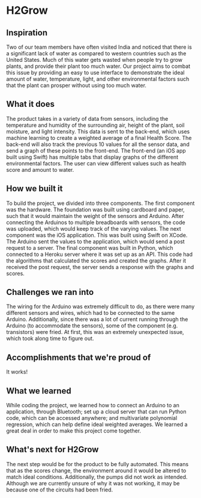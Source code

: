 # H2Grow

## Inspiration
Two of our team members have often visited India and noticed that there is a significant lack of water as compared to western countries such as the United States. Much of this water gets wasted when people try to grow plants, and provide their plant too much water. Our project aims to combat this issue by providing an easy to use interface to demonstrate the ideal amount of water, temperature, light, and other environmental factors such that the plant can prosper without using too much water.
## What it does
The product takes in a variety of data from sensors, including the temperature and humidity of the surrounding air, height of the plant, soil moisture, and light intensity. This data is sent to the back-end, which uses machine learning to create a weighted average of a final Health Score. The back-end will also track the previous 10 values for all the sensor data, and send a graph of these points to the front-end. The front-end (an iOS app built using Swift) has multiple tabs that display graphs of the different environmental factors. The user can view different values such as health score and amount to water. 
## How we built it
To build the project, we divided into three components. The first component was the hardware. The foundation was built using cardboard and paper, such that it would maintain the weight of the sensors and Arduino. After connecting the Arduinos to multiple breadboards with sensors, the code was uploaded, which would keep track of the varying values. The next component was the iOS application. This was built using Swift on XCode. The Arduino sent the values to the application, which would send a post request to a server. The final component was built in Python, which connected to a Heroku server where it was set up as an API. This code had the algorithms that calculated the scores and created the graphs. After it received the post request, the server sends a response with the graphs and scores.
## Challenges we ran into
The wiring for the Arduino was extremely difficult to do, as there were many different sensors and wires, which had to be connected to the same Arduino. Additionally, since there was a lot of current running through the Arduino (to accommodate the sensors), some of the component (e.g. transistors) were fried. At first, this was an extremely unexpected issue, which took along time to figure out.
## Accomplishments that we're proud of
It works!
## What we learned
While coding the project, we learned how to connect an Arduino to an application, through Bluetooth; set up a cloud server that can run Python code, which can be accessed anywhere; and multivariate polynomial regression, which can help define ideal weighted averages. We learned a great deal in order to make this project come together.
## What's next for H2Grow
The next step would be for the product to be fully automated. This means that as the scores change, the environment around it would be altered to match ideal conditions. Additionally, the pumps did not work as intended. Although we are currently unsure of why it was not working, it may be because one of the circuits had been fried.
